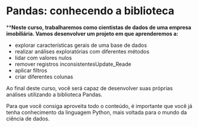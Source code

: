 # Pandas: conhecendo a biblioteca

****Neste curso, trabalharemos como cientistas de dados de uma empresa imobiliária. Vamos desenvolver um projeto em que aprenderemos a:**

- explorar características gerais de uma base de dados
- realizar análises exploratórias com diferentes métodos
- lidar com valores nulos
- remover registros inconsistentesUpdate_Reade
- aplicar filtros
- criar diferentes colunas

Ao final deste curso, você será capaz de desenvolver suas próprias análises utilizando a biblioteca Pandas.

Para que você consiga aproveita todo o conteúdo, é importante que você já tenha conhecimento da linguagem Python, mais voltada para o mundo da ciência de dados.

